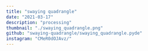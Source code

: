 ```yaml
---
title: "swaying quadrangle"
date: "2021-03-17"
description: "processing"
thumbnail: "./swaying_quadrangle.png"
github: "swaying-quadrangle/swaying_quadrangle.pyde"
instagram: "CMeR0dOJAvz/"
---
```


